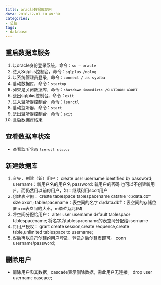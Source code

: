 ```yaml
---
title: oracle数据库使用
date: 2016-12-07 19:49:38
categories:
- 总结
tags:
- database
---
```


## 重启数据库服务
1. 以oracle身份登录系统，命令：`su – oracle`
2. 进入Sqlplus控制台，命令：`sqlplus /nolog`
3. 以系统管理员登录，命令：`connect / as sysdba`
4. 启动数据库，命令：`startup`
5. 如果是关闭数据库，命令：`shutdown immediate /SHUTDOWN ABORT`
6. 退出sqlplus控制台，命令：`exit`
7. 进入监听器控制台，命令：`lsnrctl`
8. 启动监听器，命令：`start`
9. 退出监听器控制台，命令：`exit`
10. 重启数据库结束

## 查看数据库状态
- 查看监听状态 `lsnrctl status`

## 新建数据库
1. 首先，创建（新）用户：
        create user username identified by password;
        username：新用户名的用户名
        password: 新用户的密码
        也可以不创建新用户，而仍然用以前的用户，如：继续利用scott用户
2. 创建表空间：
         create tablespace tablespacename datafile 'd:\data.dbf' size xxxm;
         tablespacename：表空间的名字
         d:\data.dbf'：表空间的存储位置
         xxx表空间的大小，m单位为兆(M)
3. 将空间分配给用户：
        alter user username default tablespace tablespacename;
        将名字为tablespacename的表空间分配给username 
4. 给用户授权：
        grant create session,create sequence,create table,unlimited tablespace to username;
5. 然后再以自己创建的用户登录，登录之后创建表即可。
        conn username/password;

## 删除用户
- 删除用户和其数据，cascade表示删除数据，需此用户无连接。
        drop user username cascade;

